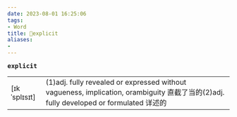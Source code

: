 ```yaml
---
date: 2023-08-01 16:25:06
tags: 
- Word
title: 📖explicit
aliases: 
- 
---
```


<pre><strong>explicit</strong></pre>
|   |   |
|---|---|
|[ɪkˈsplɪsɪt]|(1)adj. fully revealed or expressed without vagueness, implication, orambiguity 直截了当的(2)adj. fully developed or formulated 详述的|